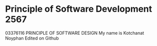 # Principle of Software Development 2567
03376116 PRINCIPLE OF SOFTWARE DESIGN
My name is Kotchanat Noyphan
Edited on Github
